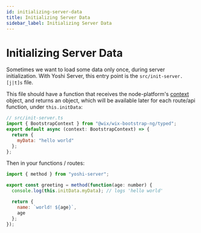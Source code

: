```yaml
---
id: initializing-server-data
title: Initializing Server Data
sidebar_label: Initializing Server Data
---
```


# Initializing Server Data

Sometimes we want to load some data only once, during server initialization. With Yoshi Server, this entry point is the `src/init-server.[j|t]s` file.

This file should have a function that receives the node-platform's [context](https://github.com/wix-platform/wix-node-platform/tree/master/bootstrap/wix-bootstrap-ng#context) object, and returns an object, which will be available later for each route/api function, under `this.initData`:

```js
// src/init-server.ts
import { BootstrapContext } from "@wix/wix-bootstrap-ng/typed";
export default async (context: BootstrapContext) => {
  return {
    myData: "hello world"
  };
};
```

Then in your functions / routes:

```js
import { method } from "yoshi-server";

export const greeting = method(function(age: number) {
  console.log(this.initData.myData); // logs 'hello world'

  return {
    name: `world! ${age}`,
    age
  };
});
```
